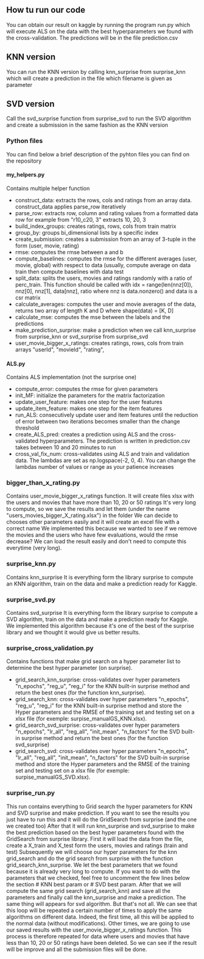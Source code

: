 ## How tu run our code
You can obtain our result on kaggle by running the program run.py 
which will execute ALS on the data with the best hyperparameters we found
with the cross-validation. The predictions will be in the file prediction.csv

## KNN version
You can run the KNN version by calling knn_surprise from surprise_knn which will create a prediction in the file which filename is given as parameter

## SVD version
Call the svd_surprise function from surprise_svd to run the SVD algorithm and create a submission in the same fashion as the KNN version

### Python files
You can find below a brief description of the pyhton files you can find on the repository

#### my_helpers.py
Contains multiple helper function
* construct_data: extracts the rows, cols and ratings from an array data. construct_data applies parse_row iteratively
* parse_row: extracts row, column and rating values from a formatted data row for example from "r10_c20, 3" extracts 10, 20, 3
* build_index_groups: creates ratings, rows, cols from train matrix
* group_by: groups bi_dimensional lists by a specific index
* create_submission: creates a submission from an array of 3-tuple in the form (user, movie, rating)
* rmse: computes the rmse between a and b
* compute_baselines: computes the rmse for the different averages (user, movie, global) with respect to data (usually, compute average
on data train then compute baselines with data test
* split_data: splits the users, movies and ratings randomly with a ratio of perc_train. This function should be called with idx = range(len(nnz[0]), nnz[0], nnz[1], data[nnz], ratio where nnz is data.nonzero() and data is a csr matrix
* calculate_averages: computes the user and movie averages of the data, returns two array of length K and D where shape(data) = [K, D]
* calculate_mse: computes the mse between the labels and the predictions
* make_prediction_surprise: make a prediction when we call knn_surprise from surprise_knn or svd_surprise from surprise_svd
* user_movie_bigger_x_ratings: creates ratings, rows, cols from train arrays "userId", "movieId", "rating",

#### ALS.py
Contains ALS implementation (not the surprise one)
* compute_error: computes the rmse for given parameters
* init_MF: initialize the parameters for the matrix factorization
* update_user_feature: makes one step for the user features
* update_item_feature: makes one step for the item features
* run_ALS: consecutively update user and item features until the reduction of error between two iterations becomes smaller than 
the change threshold
* create_ALS_pred: creates a prediction using ALS and the cross-validated hyperparameters. The prediction is written in prediction.csv
takes between 10 and 20 minutes to run
* cross_val_fix_num: cross-validates using ALS and train and validation data. The lambdas are set as np.logspace(-2, 0, 4). You can 
change the lambdas number of values or range as your patience increases

### bigger_than_x_rating.py
Contains user_movie_bigger_x_ratings function.
It will create files xlsx with the users and movies that have more than 10, 20 or 50 ratings
It's very long to compute, so we save the results and let them (under the name "users_movies_bigger_X_rating.xlsx") in the folder
We can decide to chooses other parameters easily and it will create an excel file with a correct name
We implemented this because we wanted to see if we remove the movies and the users who have few evaluations, would the rmse decrease?
We can load the result easily and don't need to compute this everytime (very long).

### surprise_knn.py
Contains knn_surprise
It is everything form the library surprise to compute an KNN algorithm, train on the data and make a prediction ready for Kaggle.

### surprise_svd.py
Contains svd_surprise
It is everything form the library surprise to compute a SVD algorithm, train on the data and make a prediction ready for Kaggle.
We implemented this algorithm because it's one of the best of the surprise library and we thought it would give us better results.

### surprise_cross_validation.py
Contains functions that make grid search on a hyper parameter list to determine the best hyper parameter (on surprise).
* grid_search_knn_surprise: cross-validates over hyper parameters "n_epochs", "reg_u", "reg_i" for the KNN built-in surprise method and return the best ones (for the function knn_surprise).
* grid_search_knn: cross-validates over hyper parameters "n_epochs", "reg_u", "reg_i" for the KNN built-in surprise method and store the Hyper parameters and the RMSE of the training set and testing set on a xlsx file (for exemple: surpise_manualGS_KNN.xlsx).
* grid_search_svd_surprise: cross-validates over hyper parameters "n_epochs", "lr_all", "reg_all", "init_mean", "n_factors" for the SVD built-in surprise method and return the best ones (for the function svd_surprise)
* grid_search_svd: cross-validates over hyper parameters "n_epochs", "lr_all", "reg_all", "init_mean", "n_factors" for the SVD built-in surprise method and store the Hyper parameters and the RMSE of the training set and testing set on a xlsx file (for exemple: surpise_manualGS_SVD.xlsx).

### surprise_run.py
This run contains everything to Grid search the hyper parameters for KNN and SVD surprise and make prediction.
If you want to see the results you just have to run this and it will do the GridSearch from surprise (and the one we created too) After that it will run knn_surprise and svd_surprise to make the best prediction based on the best hyper parameters found with the GridSearch from surprise library.
First it will load the data from the file, create a X_train and X_test form the users, movies and ratings (train and test)
Subsequently we will choose our hyper parameters for the knn grid_search and do the grid search from surprise with the function grid_search_knn_surprise.
We let the best parameters that we found because it is already very long to compute. If you want to do with the parameters that we checked, feel free to uncomment the few lines below the section # KNN best param or # SVD best param.
After that we will compute the same grid search (grid_search_knn) and save all the parameters and finally call the knn_surprise and make a prediction.
The same thing will appears for svd algorithm.
But that's not all. We can see that this loop will be repeated a certain number of times to apply the same algorithms on different data. Indeed, the first time, all this will be applied to the normal data (without modifications). Other times, we are going to use our saved results with the user_movie_bigger_x_ratings function. This process is therefore repeated for data where users and movies that have less than 10, 20 or 50 ratings have been deleted. So we can see if the result will be improve and all the submission files will be done.
